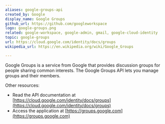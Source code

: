 ```yaml
---
aliases: google-groups-api
created_by: Google
display_name: Google Groups
github_url: https://github.com/googleworkspace
logo: google-groups.png
related: google-workspace, google-admin, gmail, google-cloud-identity
topic: google-groups
url: https://cloud.google.com/identity/docs/groups
wikipedia_url: https://en.wikipedia.org/wiki/Google_Groups

---
```

Google Groups is a service from Google that provides discussion groups for people sharing common interests. The Google Groups API lets you manage groups and their members.

Other resources:

- Read the API documentation at [https://cloud.google.com/identity/docs/groups](https://cloud.google.com/identity/docs/groups)
- Access the application at [https://groups.google.com](https://groups.google.com)
